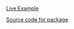 [Live Example](http://react-usa-map-demo.herokuapp.com)

[Source code for package](http://github.com/gabidavila/react-usa-map)
